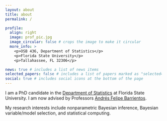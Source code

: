 ```yaml
---
layout: about
title: about
permalink: /

profile:
  align: right
  image: prof_pic.jpg
  image_circular: false # crops the image to make it circular
  more_info: >
    <p>OSB 436, Department of Statistics</p>
    <p>Florida State University</p>
    <p>Tallahassee, FL 32306</p>

news: true # includes a list of news items
selected_papers: false # includes a list of papers marked as "selected={true}"
social: true # includes social icons at the bottom of the page
---
```


I am a PhD candidate in the [Department of Statistics](https://stat.fsu.edu/) at Florida State University. I am now advised by Professors [Andrés Felipe Barrientos](https://anfebar.github.io/). 

My research interests include nonparametric Bayesian inference, Bayesian variable/model selection, and statistical computing.

